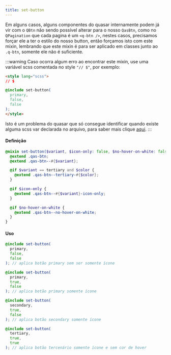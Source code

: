 ```yaml
---
title: set-button
---
```


Em alguns casos, alguns componentes do quasar internamente podem já vir com o `QBtn` não sendo possível alterar para o nosso `QasBtn`, como no `QPagination` que cada pagina é um `<q-btn />`, nestes casos, precisamos forçar ele a ter o estilo do nosso button, então forçamos isto com este mixin, lembrando que este mixin é para ser aplicado em classes junto ao `.q-btn`, somente ele não é suficiente.


:::warning
Caso ocorra algum erro ao encontrar este mixin, use uma variável scss comentada no style `"// $"`, por exemplo:

```html
<style lang="scss">
// $

@include set-button(
  primary,
  false,
  false
);
</style>
```

Isto é um problema do quasar que só consegue identificar quando existe alguma scss var declarada no arquivo, para saber mais clique <a target="_blank" href="https://quasar.dev/style/sass-scss-variables#caveat">aqui</a>.
:::

#### Definição
```scss
@mixin set-button($variant, $icon-only: false, $no-hover-on-white: false, $color: false) {
  @extend .qas-btn;
  @extend .qas-btn--#{$variant};

  @if $variant == tertiary and $color {
    @extend .qas-btn--tertiary-#{$color};
  }

  @if $icon-only {
    @extend .qas-btn--#{$variant}-icon-only;
  }

  @if $no-hover-on-white {
    @extend .qas-btn--no-hover-on-white;
  }
}

```

#### Uso
```scss
@include set-button(
  primary,
  false,
  false
); // aplica botão primary sem ser somente ícone

@include set-button(
  primary,
  true,
  false
); // aplica botão primary somente ícone

@include set-button(
  secondary,
  true,
  false
); // aplica botão secondary somente ícone

@include set-button(
  tertiary,
  true,
  true
); // aplica botão tercenário somente ícone e sem cor de hover
```
